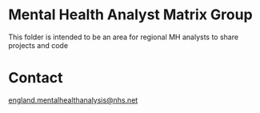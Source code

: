 
# Mental Health Analyst Matrix Group 
This folder is intended to be an area for regional MH analysts to share projects and code 

# Contact 
england.mentalhealthanalysis@nhs.net
